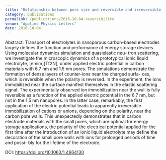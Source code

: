 ```yaml
---
title: "Relationship between pore size and reversible and irreversible immobilization of ionic liquid electrolytes in porous carbon under applied electric potential"
category: publications 
permalink: /publications/2016-10-04-reversibility
venue: "Applied Physics Letters"
date: 2016-10-04
---
```


Abstract: Transport of electrolytes in nanoporous carbon-based electrodes largely defines the function and performance of energy storage devices. Using molecular dynamics simulation and quasielastic neu- tron scattering, we investigate the microscopic dynamics of a prototypical ionic liquid electrolyte, [emim][Tf2N], under applied electric potential in carbon materials with 6.7 nm and 1.5 nm pores. The simulations demonstrate the formation of dense layers of counter-ions near the charged surfa- ces, which is reversible when the polarity is reversed. In the experiment, the ions immobilized near the surface manifest themselves in the elastic scattering signal. The experimentally observed ion immobilization near the wall is fully reversible as a function of the applied electric potential in the 6.7 nm, but not in the 1.5 nm nanopores. In the latter case, remarkably, the first application of the electric potential leads to apparently irreversible immobilization of cations or anions, depending on the polarity, near the carbon pore walls. This unexpectedly demonstrates that in carbon electrode materials with the small pores, which are optimal for energy storage applications, the polarity of the electrical potential applied for the first time after the introduction of an ionic liquid electrolyte may define the decoration of the small pore walls with ions for prolonged periods of time and possi- bly for the lifetime of the electrode.


DOI: <u><a href="https://doi.org/10.1063/1.4964130">https://doi.org/10.1063/1.4964130</a></u>
